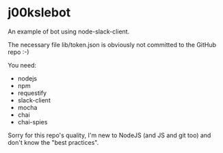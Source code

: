 # j00kslebot
An example of bot using node-slack-client. 

The necessary file lib/token.json is obviously not committed to the GitHub repo :-)

You need:
  - nodejs
  - npm
  - requestify
  - slack-client
  - mocha
  - chai
  - chai-spies

Sorry for this repo's quality, I'm new to NodeJS (and JS and git too) and don't know the "best practices".
